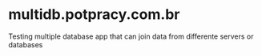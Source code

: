 # multidb.potpracy.com.br
Testing multiple database app that can join data from differente servers or databases

